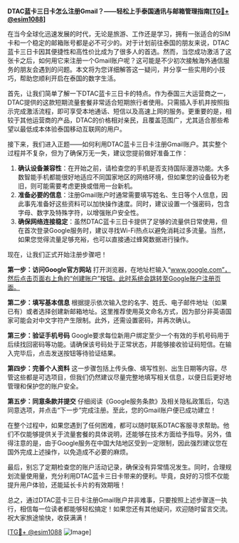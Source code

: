 **DTAC蓝卡三日卡怎么注册Gmail？——轻松上手泰国通讯与邮箱管理指南[[TG💪+ @esim1088](https://t.me/s/esim1088)]**

在当今全球化迅速发展的时代，无论是旅游、工作还是学习，拥有一张适合的SIM卡和一个稳定的邮箱账号都是必不可少的。对于计划前往泰国的朋友来说，DTAC蓝卡三日卡因其便捷性和高性价比成为了很多人的首选。然而，当您成功激活了这张卡之后，如何用它来注册一个Gmail账户呢？这可能是不少初次接触海外通信服务的朋友会遇到的问题。本文将为您详细解答这一疑问，并分享一些实用的小技巧，帮助您顺利开启在泰国的数字生活。

首先，让我们简单了解一下DTAC蓝卡三日卡的特点。作为泰国三大运营商之一，DTAC提供的这款短期流量套餐非常适合短期旅行者使用。只需插入手机并按照指示完成激活流程，即可享受本地通话、短信以及高速上网的服务。更重要的是，相较于其他运营商的产品，DTAC的价格相对亲民，且覆盖范围广，尤其适合那些希望以最低成本体验泰国移动互联网的用户。

接下来，我们进入正题——如何利用DTAC蓝卡三日卡注册Gmail账户。其实整个过程并不复杂，但为了确保万无一失，建议您提前做好准备工作：

1. **确认设备兼容性**：在开始之前，请检查您的手机是否支持国际漫游功能。大多数智能手机都能很好地适应不同国家地区的网络环境，但如果您的设备较为老旧，则可能需要考虑更换或借用一台新机。
2. **准备必要的信息**：注册Gmail账户时通常需要填写姓名、生日等个人信息，因此事先准备好这些资料可以加快操作速度。同时，建议设置一个强密码，包含字母、数字及特殊字符，以增强账户安全性。
3. **确保网络连接稳定**：虽然DTAC蓝卡三日卡提供了足够的流量供日常使用，但在首次登录Google服务时，建议寻找Wi-Fi热点以避免消耗过多流量。当然，如果您觉得流量足够充裕，也可以直接通过蜂窝数据进行操作。

现在，让我们正式开始注册步骤吧！

**第一步：访问Google官方网站**
打开浏览器，在地址栏输入“www.google.com”，然后点击页面右上角的“创建账户”按钮。此时系统会跳转至Google账户注册页面。

**第二步：填写基本信息**
根据提示依次输入您的名字、姓氏、电子邮件地址（如果已有）或者选择创建新邮箱地址。这里推荐使用英文命名方式，因为部分非英语国家可能会对中文字符产生限制。此外，还需设置密码，并再次确认。

**第三步：验证手机号码**
Google要求每位新用户绑定至少一个有效的手机号码用于后续找回密码等功能。请确保该号码处于正常状态，并能够接收验证码短信。在输入完毕后，点击发送按钮等待验证结果。

**第四步：完善个人资料**
这一步骤包括上传头像、填写性别、出生日期等内容。尽管这些都是可选项目，但我们仍然建议尽量完整地填写相关信息，以便日后更好地管理和保护您的账户安全。

**第五步：同意条款并提交**
仔细阅读《Google服务条款》及相关隐私政策后，勾选同意选项，并点击“下一步”完成注册。至此，您的Gmail账户便已成功建立！

在整个过程中，如果您遇到了任何困难，都可以随时联系DTAC客服寻求帮助。他们不仅能够提供关于流量套餐的具体说明，还能够在技术方面给予指导。另外，值得注意的是，由于Google服务在中国大陆地区受到一定限制，因此强烈建议您在国外完成上述操作，以免造成不必要的麻烦。

最后，别忘了定期检查您的账户活动记录，确保没有异常情况发生。同时，合理规划流量使用量，充分利用DTAC蓝卡三日卡带来的便利。毕竟，良好的习惯不仅能提升用户体验，还能延长卡片的有效期哦！

总之，通过DTAC蓝卡三日卡注册Gmail账户并非难事，只要按照上述步骤逐一执行，相信每一位读者都能够轻松搞定！如果您还有其他疑问，欢迎随时留言交流。祝大家旅途愉快，收获满满！

[[TG💪+ @esim1088](https://t.me/s/esim1088) ![Image](https://i.postimg.cc/4NQfJmqS/Snipaste-2025-05-13-00-14-12.png)]